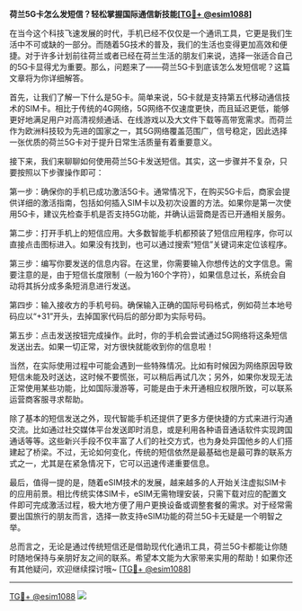 **荷兰5G卡怎么发短信？轻松掌握国际通信新技能[[TG💪+ @esim1088](https://t.me/s/esim1088)]**

在当今这个科技飞速发展的时代，手机已经不仅仅是一个通讯工具，它更是我们生活中不可或缺的一部分。而随着5G技术的普及，我们的生活也变得更加高效和便捷。对于许多计划前往荷兰或者已经在荷兰生活的朋友们来说，选择一张适合自己的5G卡显得尤为重要。那么，问题来了——荷兰5G卡到底该怎么发短信呢？这篇文章将为你详细解答。

首先，让我们了解一下什么是5G卡。简单来说，5G卡就是支持第五代移动通信技术的SIM卡。相比于传统的4G网络，5G网络不仅速度更快，而且延迟更低，能够更好地满足用户对高清视频通话、在线游戏以及大文件下载等高带宽需求。而荷兰作为欧洲科技较为先进的国家之一，其5G网络覆盖范围广，信号稳定，因此选择一张优质的荷兰5G卡对于提升日常生活质量有着重要意义。

接下来，我们来聊聊如何使用荷兰5G卡发送短信。其实，这一步骤并不复杂，只要按照以下步骤操作即可：

第一步：确保你的手机已成功激活5G卡。通常情况下，在购买5G卡后，商家会提供详细的激活指南，包括如何插入SIM卡以及初次设置的方法。如果你是第一次使用5G卡，建议先检查手机是否支持5G功能，并确认运营商是否已开通相关服务。

第二步：打开手机上的短信应用。大多数智能手机都预装了短信应用程序，你可以直接点击图标进入。如果没有找到，也可以通过搜索“短信”关键词来定位该程序。

第三步：编写你要发送的信息内容。在这里，你需要输入你想传达的文字信息。需要注意的是，由于短信长度限制（一般为160个字符），如果信息过长，系统会自动将其拆分成多条短消息进行发送。

第四步：输入接收方的手机号码。确保输入正确的国际号码格式，例如荷兰本地号码应以“+31”开头，去掉国家代码后的部分即为实际号码。

第五步：点击发送按钮完成操作。此时，你的手机会尝试通过5G网络将这条短信发送出去。如果一切正常，对方很快就能收到你的信息啦！

当然，在实际使用过程中可能会遇到一些特殊情况。比如有时候因为网络原因导致短信未能及时送达，这时候不要慌张，可以稍后再试几次；另外，如果你发现无法正常使用某些功能，比如国际漫游等，可能是由于未开通相应权限所致，可以联系运营商客服寻求帮助。

除了基本的短信发送之外，现代智能手机还提供了更多方便快捷的方式来进行沟通交流。比如通过社交媒体平台发送即时消息，或是利用各种语音通话软件实现跨国通话等等。这些新兴手段不仅丰富了人们的社交方式，也为身处异国他乡的人们搭建起了桥梁。不过，无论如何变化，传统的短信依然是最基础也是最可靠的联系方式之一，尤其是在紧急情况下，它可以迅速传递重要信息。

最后，值得一提的是，随着eSIM技术的发展，越来越多的人开始关注虚拟SIM卡的应用前景。相比传统实体SIM卡，eSIM无需物理安装，只需下载对应的配置文件即可完成激活过程，极大地方便了用户更换设备或调整套餐的需求。对于经常需要出国旅行的朋友而言，选择一款支持eSIM功能的荷兰5G卡无疑是一个明智之举。

总而言之，无论是通过传统短信还是借助现代化通讯工具，荷兰5G卡都能让你随时随地保持与亲朋好友之间的联系。希望本文能为大家带来实用的帮助！如果你还有其他疑问，欢迎继续探讨哦~ [[TG💪+ @esim1088](https://t.me/s/esim1088)]

---

[TG💪+ @esim1088](https://t.me/s/esim1088) ![](https://i.postimg.cc/4NQfJmqS/Snipaste-2025-05-13-00-14-12.png)